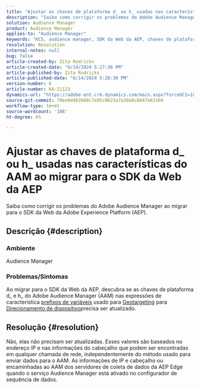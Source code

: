 ```yaml
---
title: "Ajustar as chaves de plataforma d_ ou h_ usadas nas características do AAM ao migrar para o SDK da Web da AEP"
description: "Saiba como corrigir os problemas do Adobe Audience Manager ao migrar para o SDK da Web da Adobe Experience Platform (AEP)."
solution: Audience Manager
product: Audience Manager
applies-to: "Audience Manager"
keywords: "KCS, audience manager, SDK da Web da AEP, chaves de plataforma, geolocalização, prefixos de variáveis, direcionamento de dispositivo"
resolution: Resolution
internal-notes: null
bug: false
article-created-by: Zita Rodricks
article-created-date: "6/14/2024 5:27:36 PM"
article-published-by: Zita Rodricks
article-published-date: "6/14/2024 5:28:30 PM"
version-number: 6
article-number: KA-21123
dynamics-url: "https://adobe-ent.crm.dynamics.com/main.aspx?forceUCI=1&pagetype=entityrecord&etn=knowledgearticle&id=d4d26e63-732a-ef11-840a-002248084fbb"
source-git-commit: 79ee9d463940c7e85c0623a7a30a0c8647e63160
workflow-type: tm+mt
source-wordcount: '188'
ht-degree: 6%

---
```


# Ajustar as chaves de plataforma d_ ou h_ usadas nas características do AAM ao migrar para o SDK da Web da AEP


Saiba como corrigir os problemas do Adobe Audience Manager ao migrar para o SDK da Web da Adobe Experience Platform (AEP).

## Descrição {#description}


### Ambiente

Audience Manager

### Problemas/Sintomas

Ao migrar para o SDK da Web da AEP, descubra se as chaves de plataforma d_ e h_ do Adobe Audience Manager (AAM) nas expressões de característica [prefixos de variáveis](https://experienceleague.adobe.com/docs/audience-manager/user-guide/features/traits/trait-variable-prefixes.html) usado para [Geotargeting](https://experienceleague.adobe.com/docs/audience-manager/user-guide/features/traits/trait-geotarget-keys.html) para [Direcionamento de dispositivo](https://experienceleague.adobe.com/docs/audience-manager/user-guide/features/traits/trait-device-targeting.html)precisa ser atualizado.


## Resolução {#resolution}


Não, elas não precisam ser atualizadas. Esses valores são baseados no endereço IP e nas informações do cabeçalho que podem ser encontradas em qualquer chamada de rede, independentemente do método usado para enviar dados para o AAM. As informações de IP e cabeçalho ou encaminhadas ao AAM dos servidores de coleta de dados da AEP Edge quando o serviço Audience Manager está ativado no configurador de sequência de dados.
